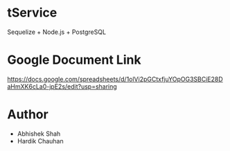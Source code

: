 # tService
Sequelize + Node.js + PostgreSQL 

# Google Document Link

https://docs.google.com/spreadsheets/d/1olVi2pGCtxfjuYOpOG3SBCiE28DaHmXK6cLa0-jpE2s/edit?usp=sharing

# Author
- Abhishek Shah
- Hardik Chauhan
